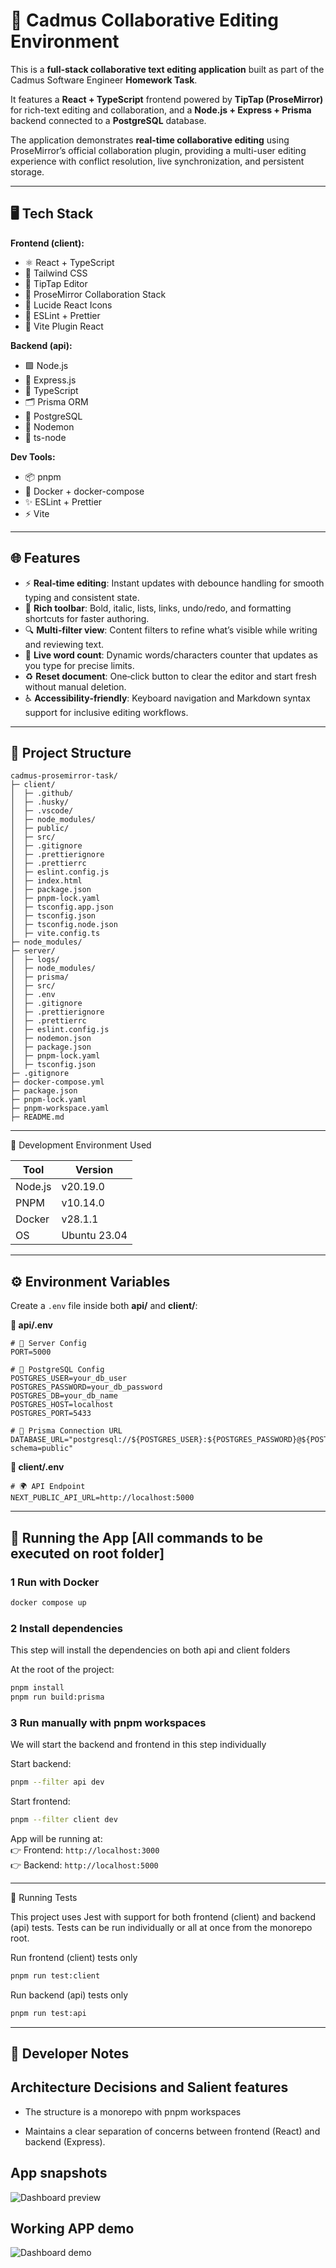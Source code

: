 # 📝 Cadmus Collaborative Editing Environment

This is a **full-stack collaborative text editing application** built as part of the Cadmus Software Engineer **Homework Task**.

It features a **React + TypeScript** frontend powered by **TipTap (ProseMirror)** for rich-text editing and collaboration, and a **Node.js + Express + Prisma** backend connected to a **PostgreSQL** database.

The application demonstrates **real-time collaborative editing** using ProseMirror’s official collaboration plugin, providing a multi-user editing experience with conflict resolution, live synchronization, and persistent storage.

---

## 🖥️ Tech Stack

**Frontend (client):**

- ⚛️ React + TypeScript
- 🎨 Tailwind CSS
- 🧠 TipTap Editor
- 🤝 ProseMirror Collaboration Stack
- 💅 Lucide React Icons
- 🧰 ESLint + Prettier
- 🧱 Vite Plugin React

**Backend (api):**

- 🟩 Node.js
- 🚏 Express.js
- 📘 TypeScript
- 🗂️ Prisma ORM
- 🐘 PostgreSQL
- 🔁 Nodemon
- 🧱 ts-node

**Dev Tools:**

- 📦 pnpm
- 🐳 Docker + docker-compose
- ✨ ESLint + Prettier
- ⚡ Vite

---

## 🌐 Features

- ⚡ **Real‑time editing**: Instant updates with debounce handling for smooth typing and consistent state.
- 🧰 **Rich toolbar**: Bold, italic, lists, links, undo/redo, and formatting shortcuts for faster authoring.
- 🔍 **Multi‑filter view**: Content filters to refine what’s visible while writing and reviewing text.​
- 🧮 **Live word count**: Dynamic words/characters counter that updates as you type for precise limits.
- ♻️ **Reset document**: One‑click button to clear the editor and start fresh without manual deletion.
- ♿ **Accessibility‑friendly**: Keyboard navigation and Markdown syntax support for inclusive editing workflows.

---

## 📁 Project Structure

```
cadmus-prosemirror-task/
├─ client/
│  ├─ .github/
│  ├─ .husky/
│  ├─ .vscode/
│  ├─ node_modules/
│  ├─ public/
│  ├─ src/
│  ├─ .gitignore
│  ├─ .prettierignore
│  ├─ .prettierrc
│  ├─ eslint.config.js
│  ├─ index.html
│  ├─ package.json
│  ├─ pnpm-lock.yaml
│  ├─ tsconfig.app.json
│  ├─ tsconfig.json
│  ├─ tsconfig.node.json
│  ├─ vite.config.ts
├─ node_modules/
├─ server/
│  ├─ logs/
│  ├─ node_modules/
│  ├─ prisma/
│  ├─ src/
│  ├─ .env
│  ├─ .gitignore
│  ├─ .prettierignore
│  ├─ .prettierrc
│  ├─ eslint.config.js
│  ├─ nodemon.json
│  ├─ package.json
│  ├─ pnpm-lock.yaml
│  ├─ tsconfig.json
├─ .gitignore
├─ docker-compose.yml
├─ package.json
├─ pnpm-lock.yaml
├─ pnpm-workspace.yaml
├─ README.md

```

---

🧪 Development Environment Used

| Tool    | Version      |
| ------- | ------------ |
| Node.js | v20.19.0     |
| PNPM    | v10.14.0     |
| Docker  | v28.1.1      |
| OS      | Ubuntu 23.04 |

---

## ⚙️ Environment Variables

Create a `.env` file inside both **api/** and **client/**:

**📡 api/.env**

```env
# 🚀 Server Config
PORT=5000

# 🐘 PostgreSQL Config
POSTGRES_USER=your_db_user
POSTGRES_PASSWORD=your_db_password
POSTGRES_DB=your_db_name
POSTGRES_HOST=localhost
POSTGRES_PORT=5433

# 🔗 Prisma Connection URL
DATABASE_URL="postgresql://${POSTGRES_USER}:${POSTGRES_PASSWORD}@${POSTGRES_HOST}:${POSTGRES_PORT}/${POSTGRES_DB}?schema=public"
```

**🎨 client/.env**

```env
# 🌍 API Endpoint
NEXT_PUBLIC_API_URL=http://localhost:5000
```

---

## 🚀 Running the App [All commands to be executed on root folder]

### 1 Run with Docker

```bash
docker compose up
```

### 2 Install dependencies

This step will install the dependencies on both api and client folders

At the root of the project:

```bash
pnpm install
pnpm run build:prisma
```

### 3 Run manually with pnpm workspaces

We will start the backend and frontend in this step individually

Start backend:

```bash
pnpm --filter api dev
```

Start frontend:

```bash
pnpm --filter client dev
```

App will be running at:  
👉 Frontend: `http://localhost:3000`  
👉 Backend: `http://localhost:5000`

---

🧪 Running Tests

This project uses Jest with support for both frontend (client) and backend (api) tests.
Tests can be run individually or all at once from the monorepo root.

Run frontend (client) tests only

```bash
pnpm run test:client
```

Run backend (api) tests only

```bash
pnpm run test:api
```

---

## 📝 Developer Notes

## Architecture Decisions and Salient features

- The structure is a monorepo with pnpm workspaces

- Maintains a clear separation of concerns between frontend (React) and backend (Express).

## App snapshots

![Dashboard preview](/assets/app-dashboard.png)

## Working APP demo

![Dashboard demo](/assets/app-dashboard.gif)
